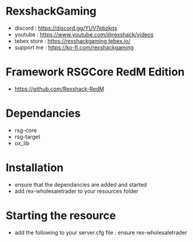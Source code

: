 # RexshackGaming
- discord : https://discord.gg/YUV7ebzkqs
- youtube : https://www.youtube.com/@rexshack/videos
- tebex store : https://rexshackgaming.tebex.io/
- support me : https://ko-fi.com/rexshackgaming

# Framework RSGCore RedM Edition
- https://github.com/Rexshack-RedM

# Dependancies
- rsg-core
- rsg-target
- ox_lib

# Installation
- ensure that the dependancies are added and started
- add rex-wholesaletrader to your resources folder

# Starting the resource
- add the following to your server.cfg file : ensure rex-wholesaletrader

